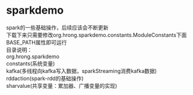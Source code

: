 # sparkdemo
spark的一些基础操作，后续应该会不断更新   
下载下来只需要修改org.hrong.sparkdemo.constants.ModuleConstants下面BASE_PATH属性即可运行  
目录说明：  
	org.hrong.sparkdemo  
		constants(系统变量)   
		kafka(多线程向kafka写入数据，sparkStreaming消费kafka数据)  
		rddaction(spark-rdd的基础操作)   
		sharvalue(共享变量：累加器、广播变量的实现)  
        
